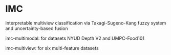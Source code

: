 # IMC
Interpretable multiview classification via Takagi-Sugeno-Kang fuzzy system and uncertainty-based fusion

imc-multimodal: for datasets NYUD Depth V2 and UMPC-Food101

imc-multiview: for six multi-feature datasets


